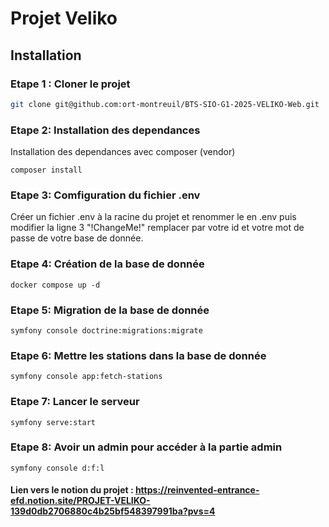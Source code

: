 # Projet Veliko
## Installation
### Etape 1 : Cloner le projet
```bash
git clone git@github.com:ort-montreuil/BTS-SIO-G1-2025-VELIKO-Web.git
```
### Etape 2: Installation des dependances
Installation des dependances avec composer (vendor)
```
composer install
```
### Etape 3: Comfiguration du fichier .env
Créer un fichier .env à la racine du projet et renommer le en .env puis modifier la ligne 3 "!ChangeMe!" remplacer par votre id et votre mot de passe de votre base de donnée.
### Etape 4: Création de la base de donnée 
````
docker compose up -d
````
### Etape 5: Migration de la base de donnée
````
symfony console doctrine:migrations:migrate
````

### Etape 6: Mettre les stations dans la base de donnée
````
symfony console app:fetch-stations  
````
### Etape 7: Lancer le serveur
````
symfony serve:start
````
### Etape 8: Avoir un admin pour accéder à la partie admin  
````
symfony console d:f:l
````
#### Lien vers le notion du projet : https://reinvented-entrance-efd.notion.site/PROJET-VELIKO-139d0db2706880c4b25bf548397991ba?pvs=4